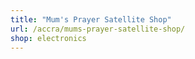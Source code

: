 ```yaml
---
title: "Mum's Prayer Satellite Shop"
url: /accra/mums-prayer-satellite-shop/
shop: electronics
---
```

